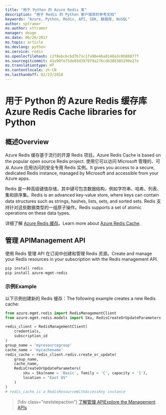 ```yaml
---
title: "用于 Python 的 Azure Redis 库"
description: "用于 Redis 的 Python 客户端库的参考文档"
keywords: "Azure, Python, Redis, API, SDK, 数据库, NoSQL"
author: sptramer
ms.author: sttramer
manager: douge
ms.date: 06/26/2017
ms.topic: article
ms.devlang: python
ms.service: redis
ms.openlocfilehash: c2f8ebcbcbd7b71c1fa96e46a8148a3c0b88877f
ms.sourcegitcommit: 41e90fe75de03d397079a276cdb388305290e27e
ms.translationtype: HT
ms.contentlocale: zh-CN
ms.lasthandoff: 02/23/2018
---
```

# <a name="azure-redis-cache-libraries-for-python"></a><span data-ttu-id="af627-104">用于 Python 的 Azure Redis 缓存库</span><span class="sxs-lookup"><span data-stu-id="af627-104">Azure Redis Cache libraries for Python</span></span>

## <a name="overview"></a><span data-ttu-id="af627-105">概述</span><span class="sxs-lookup"><span data-stu-id="af627-105">Overview</span></span>

<span data-ttu-id="af627-106">Azure Redis 缓存基于流行的开源 Redis 项目。</span><span class="sxs-lookup"><span data-stu-id="af627-106">Azure Redis Cache is based on the popular open source Redis project.</span></span> <span data-ttu-id="af627-107">使用它可以访问 Microsoft 管理的、可从 Azure 应用访问的安全专用 Redis 实例。</span><span class="sxs-lookup"><span data-stu-id="af627-107">It gives you access to a secure, dedicated Redis instance, managed by Microsoft and accessible from your Azure apps.</span></span>

<span data-ttu-id="af627-108">Redis 是一种高级键值存储，其中键可包含数据结构，例如字符串、哈希、列表、集和排序集。</span><span class="sxs-lookup"><span data-stu-id="af627-108">Redis is an advanced key-value store, where keys can contain data structures such as strings, hashes, lists, sets, and sorted sets.</span></span> <span data-ttu-id="af627-109">Redis 支持针对这些数据类型的一组原子操作。</span><span class="sxs-lookup"><span data-stu-id="af627-109">Redis supports a set of atomic operations on these data types.</span></span>

<span data-ttu-id="af627-110">详细了解 [Azure Redis 缓存](https://docs.microsoft.com/azure/redis-cache/)。</span><span class="sxs-lookup"><span data-stu-id="af627-110">Learn more about [Azure Redis Cache](https://docs.microsoft.com/azure/redis-cache/).</span></span>

## <a name="management-api"></a><span data-ttu-id="af627-111">管理 API</span><span class="sxs-lookup"><span data-stu-id="af627-111">Management API</span></span>

<span data-ttu-id="af627-112">使用 Redis 管理 API 在订阅中创建和管理 Redis 资源。</span><span class="sxs-lookup"><span data-stu-id="af627-112">Create and manage your Redis resources in your subscription with the Redis management API.</span></span>

```bash
pip install redis
pip install azure-mgmt-redis
```

### <a name="example"></a><span data-ttu-id="af627-113">示例</span><span class="sxs-lookup"><span data-stu-id="af627-113">Example</span></span>

<span data-ttu-id="af627-114">以下示例创建新的 Redis 缓存：</span><span class="sxs-lookup"><span data-stu-id="af627-114">The following example creates a new Redis cache:</span></span>

```python
from azure.mgmt.redis import RedisManagementClient
from azure.mgmt.redis.models import Sku, RedisCreateOrUpdateParameters

redis_client = RedisManagementClient(
    credentials,
    subscription_id
)
group_name = 'myresourcegroup'
cache_name = 'mycachename'
redis_cache = redis_client.redis.create_or_update(
    group_name,
    cache_name,
    RedisCreateOrUpdateParameters(
        sku = Sku(name = 'Basic', family = 'C', capacity = '1'),
        location = "East US"
    )
)
# redis_cache is a RedisResourceWithAccessKey instance
```

> [!div class="nextstepaction"]
> [<span data-ttu-id="af627-115">了解管理 API</span><span class="sxs-lookup"><span data-stu-id="af627-115">Explore the Management APIs</span></span>](/python/api/overview/azure/redis/management)

